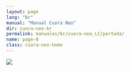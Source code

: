 ```yaml
---
layout: page
lang: "br"
manual: "Manual Cuora Neo"
dir: cuora-neo-br
permalink: manuales/br/cuora-neo_LC/portada/ 
name: page-0
class: cuora-neo-home
---
```

![](../../../../images/cuora-neo-br/LC/cover.jpg)
